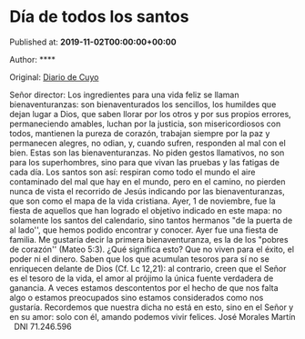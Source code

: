 
# Día de todos los santos

Published at: **2019-11-02T00:00:00+00:00**

Author: ****

Original: [Diario de Cuyo](https://www.diariodecuyo.com.ar/cartasdellector/Dia-de-todos-los-santos-20191101-0067.html)

Señor director:
Los ingredientes para una vida feliz se llaman bienaventuranzas: son bienaventurados los sencillos, los humildes que dejan lugar a Dios, que saben llorar por los otros y por sus propios errores, permaneciendo amables, luchan por la justicia, son misericordiosos con todos, mantienen la pureza de corazón, trabajan siempre por la paz y permanecen alegres, no odian, y, cuando sufren, responden al mal con el bien. Estas son las bienaventuranzas. No piden gestos llamativos, no son para los superhombres, sino para que vivan las pruebas y las fatigas de cada día. Los santos son así: respiran como todo el mundo el aire contaminado del mal que hay en el mundo, pero en el camino, no pierden nunca de vista el recorrido de Jesús indicando por las bienaventuranzas, que son como el mapa de la vida cristiana. Ayer, 1 de noviembre, fue la fiesta de aquellos que han logrado el objetivo indicado en este mapa: no solamente los santos del calendario, sino tantos hermanos "de la puerta de al lado'', que hemos podido encontrar y conocer. Ayer fue una fiesta de familia. Me gustaría decir la primera bienaventuranza, es la de los "pobres de corazón'' (Mateo 5:3). ¿Qué significa esto? Que no viven para el éxito, el poder ni el dinero. Saben que los que acumulan tesoros para sí no se enriquecen delante de Dios (Cf. Lc 12,21): al contrario, creen que el Señor es el tesoro de la vida, el amor al prójimo la única fuente verdadera de ganancia. A veces estamos descontentos por el hecho de que nos falta algo o estamos preocupados sino estamos considerados como nos gustaría. Recordemos que nuestra dicha no está en esto, sino en el Señor y en su amor: solo con él, amando podemos vivir felices.
José Morales Martín   DNI 71.246.596
